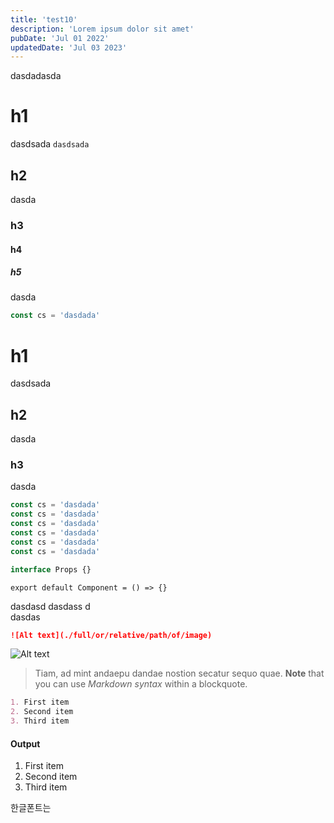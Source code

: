 ```yaml
---
title: 'test10'
description: 'Lorem ipsum dolor sit amet'
pubDate: 'Jul 01 2022'
updatedDate: 'Jul 03 2023'
---
```


dasdadasda

# h1

dasdsada `dasdsada`

## h2

dasda

### h3

#### h4

##### h5

dasda

```js
const cs = 'dasdada'
```

# h1

dasdsada

## h2

dasda

### h3

dasda

```js
const cs = 'dasdada'
const cs = 'dasdada'
const cs = 'dasdada'
const cs = 'dasdada'
const cs = 'dasdada'
const cs = 'dasdada'
```

```ts
interface Props {}
```

```tsx
export default Component = () => {}
```

dasdasd
dasdass
d<br>
dasdas

```markdown
![Alt text](./full/or/relative/path/of/image)
```

![Alt text](/icon/about.svg)

> Tiam, ad mint andaepu dandae nostion secatur sequo quae.
> **Note** that you can use _Markdown syntax_ within a blockquote.

```markdown
1. First item
2. Second item
3. Third item
```

#### Output

1. First item
2. Second item
3. Third item

한글폰트는
